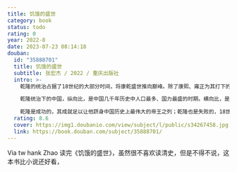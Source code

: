 ```yaml
---
title: 饥饿的盛世
category: book
status: todo
rating: 0
year: 2022-8
date: 2023-07-23 08:14:18
douban:
  id: "35888701"
  title: 饥饿的盛世
  subtitle: 张宏杰 / 2022 / 重庆出版社
  intro: >-
    乾隆的统治占据了18世纪的大部分时间，将康乾盛世推向巅峰。除了康熙、雍正为其打下的良好基础外，自制力强、勤政、处理问题果断迅速、善于吸收历代统治得失、感情生活比较专一、健康长寿等才是乾隆能够成功缔造盛世的重要因素。

    乾隆统治下的中国，纵向比，是中国几千年历史中人口最多、国力最盛的时期。横向比，是当时世界上最强大、最富庶的国家。然而，乾隆身后却是盛世的崩塌和一个逐渐衰败的大清王朝。乾隆晚年声势浩大的白莲教起义爆发；他死后不到半个世纪，鸦片战争爆发。

    乾隆是成功的，其成就足以让他跻身中国历史上最伟大的帝王之列；乾隆也是失败的，18世纪世界历史的发展让他的统治显得没有任何新意。从马戛尔尼使团访华事件可以看到，乾隆时期中西历史发展正经历另一种“大分流”。
  rating: 8.6
  cover: https://img1.doubanio.com/view/subject/l/public/s34267458.jpg
  link: https://book.douban.com/subject/35888701/
---
```


Via tw hank Zhao 读完《饥饿的盛世》，虽然很不喜欢读清史，但是不得不说，这本书比小说还好看，
